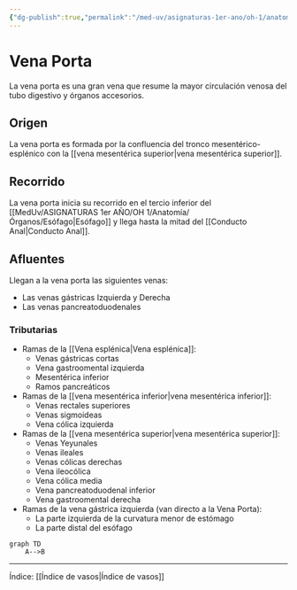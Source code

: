 ```yaml
---
{"dg-publish":true,"permalink":"/med-uv/asignaturas-1er-ano/oh-1/anatomia/vasos/vena-porta-sync-conflict-20241017-211840-wqrbetx/"}
---
```


# Vena Porta
La vena porta es una gran vena que resume la mayor circulación venosa del tubo digestivo y órganos accesorios. 
## Origen
La vena porta es formada por la confluencia del tronco mesentérico-esplénico con la [[vena mesentérica superior\|vena mesentérica superior]].
## Recorrido
La vena porta inicia su recorrido en el tercio inferior del [[MedUv/ASIGNATURAS 1er AÑO/OH 1/Anatomía/Órganos/Esófago\|Esófago]] y llega hasta la mitad del [[Conducto Anal\|Conducto Anal]].  
## Afluentes
Llegan a la vena porta las siguientes venas:
- Las venas gástricas Izquierda y Derecha
- Las venas pancreatoduodenales
### Tributarias
- Ramas de la [[Vena esplénica\|Vena esplénica]]:
	- Venas gástricas cortas
	- Vena gastroomental izquierda
	- Mesentérica inferior
	- Ramos pancreáticos
- Ramas de la [[vena mesentérica inferior\|vena mesentérica inferior]]:
	- Venas rectales superiores
	- Venas sigmoideas
	- Vena cólica izquierda
- Ramas de la [[vena mesentérica superior\|vena mesentérica superior]]:
	- Venas Yeyunales
	- Venas ileales
	- Venas cólicas derechas
	- Vena ileocólica
	- Vena cólica media
	- Vena pancreatoduodenal inferior
	- Vena gastroomental derecha
- Ramas de la vena gástrica izquierda (van directo a la Vena Porta):
	- La parte izquierda de la curvatura menor de estómago
	- La parte distal del esófago

```mermaid
graph TD
	A-->B
```




***
Índice: [[Índice de vasos\|Índice de vasos]]
